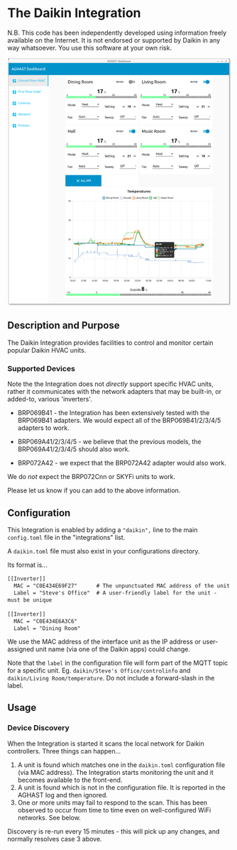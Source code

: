 # The Daikin Integration

N.B. This code has been independently developed using information freely available on the Internet.  It is not endorsed or supported by Daikin in any way whatsoever.  You use this software at your own risk.

![](../examples/node-red/Screenshots/HVAC-0.0.0.png)

## Description and Purpose
The Daikin Integration provides facilities to control and monitor certain popular Daikin HVAC units.

### Supported Devices
Note the the Integration does not *directly* support specific HVAC units, rather it communicates with the network adapters that may be built-in, or added-to, various 'inverters'.

* BRP069B41 - the Integration has been extensively tested with the BRP069B41 adapters.
We would expect all of the BRP069B41/2/3/4/5 adapters to work.

* BRP069A41/2/3/4/5 - we believe that the previous models, the BRP069A41/2/3/4/5 should also work.

* BRP072A42 - we expect that the BRP072A42 adapter would also work.

We do _not_ expect the BRP072Cnn or SKYFi units to work.

Please let us know if you can add to the above information.

## Configuration
This Integration is enabled by adding a `"daikin",` line to the main `config.toml` file in the "integrations" list. 

A `daikin.toml` file must also exist in your configurations directory.

Its format is...
```
[[Inverter]]
  MAC = "C0E434E69F27"      # The unpunctuated MAC address of the unit
  Label = "Steve's Office"  # A user-friendly label for the unit - must be unique
  
[[Inverter]]
  MAC = "C0E434E6A3C6"
  Label = "Dining Room"

```
We use the MAC address of the interface unit as the IP address or user-assigned unit name (via one of the Daikin apps) could change.

Note that the `label` in the configuration file will form part of the MQTT topic for a specific unit.
Eg. `daikin/Steve's Office/controlinfo` and `daikin/Living Room/temperature`.  Do not include a forward-slash in the label.

## Usage
### Device Discovery
When the Integration is started it scans the local network for Daikin controllers.
Three things can happen...

1. A unit is found which matches one in the `daikin.toml` configuration file (via MAC address). The Integration starts monitoring the unit and it becomes available to the front-end.
2. A unit is found which is not in the configuration file.  It is reported in the AGHAST log and then ignored.
3. One or more units may fail to respond to the scan.  This has been observed to occur from time to time even on well-configured WiFi networks. See below.

Discovery is re-run every 15 minutes - this will pick up any changes, and normally resolves case 3 above.